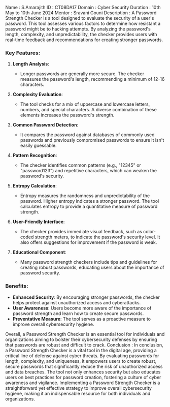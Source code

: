 Name        : S.Amarajith
ID          : CT08DA17
Domain      : Cyber Security
Duration    : 10th May to 10th June 2024
Mentor      : Sravani Gouni
Description :
A Password Strength Checker is a tool designed to evaluate the security of a user's password. This tool assesses various factors to determine how resistant a password might be to hacking attempts. By analyzing the password's length, complexity, and unpredictability, the checker provides users with real-time feedback and recommendations for creating stronger passwords.

### Key Features:

1. **Length Analysis**:
   - Longer passwords are generally more secure. The checker measures the password's length, recommending a minimum of 12-16 characters.

2. **Complexity Evaluation**:
   - The tool checks for a mix of uppercase and lowercase letters, numbers, and special characters. A diverse combination of these elements increases the password's strength.

3. **Common Password Detection**:
   - It compares the password against databases of commonly used passwords and previously compromised passwords to ensure it isn't easily guessable.

4. **Pattern Recognition**:
   - The checker identifies common patterns (e.g., "12345" or "password123") and repetitive characters, which can weaken the password's security.

5. **Entropy Calculation**:
   - Entropy measures the randomness and unpredictability of the password. Higher entropy indicates a stronger password. The tool calculates entropy to provide a quantitative measure of password strength.

6. **User-Friendly Interface**:
   - The checker provides immediate visual feedback, such as color-coded strength meters, to indicate the password's security level. It also offers suggestions for improvement if the password is weak.

7. **Educational Component**:
   - Many password strength checkers include tips and guidelines for creating robust passwords, educating users about the importance of password security.

### Benefits:

- **Enhanced Security**: By encouraging stronger passwords, the checker helps protect against unauthorized access and cyberattacks.
- **User Awareness**: Users become more aware of the importance of password strength and learn how to create secure passwords.
- **Preventative Measure**: The tool serves as a proactive measure to improve overall cybersecurity hygiene.

Overall, a Password Strength Checker is an essential tool for individuals and organizations aiming to bolster their cybersecurity defenses by ensuring that passwords are robust and difficult to crack.
Conclusion  :
In conclusion, a Password Strength Checker is a vital tool in the digital age, providing a critical line of defense against cyber threats. By evaluating passwords for length, complexity, and uniqueness, it empowers users to create robust, secure passwords that significantly reduce the risk of unauthorized access and data breaches. The tool not only enhances security but also educates users on best practices for password creation, fostering a culture of cyber awareness and vigilance. Implementing a Password Strength Checker is a straightforward yet effective strategy to improve overall cybersecurity hygiene, making it an indispensable resource for both individuals and organizations.

